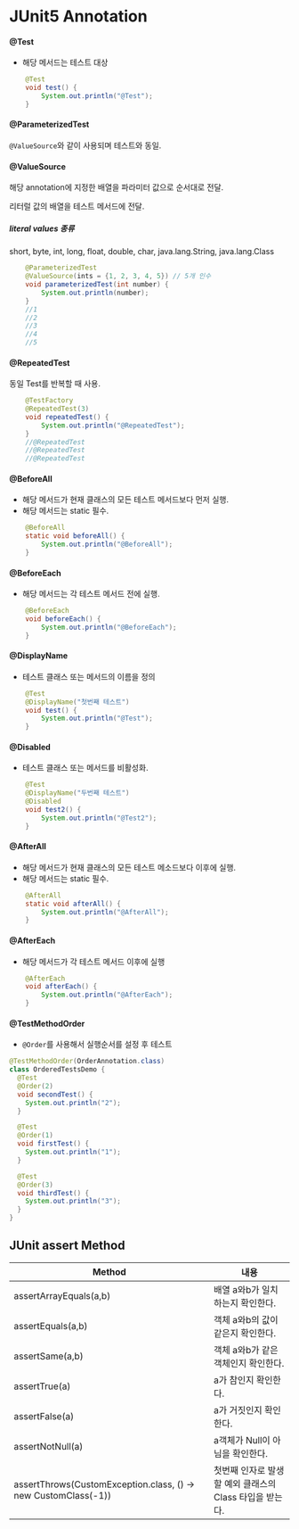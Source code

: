 # JUnit5 Annotation

#### @Test

* 해당 메서드는 테스트 대상

```java
	@Test
	void test() {
		System.out.println("@Test");
	}
```



#### @ParameterizedTest

`@ValueSource`와 같이 사용되며 테스트와 동일.

#### @ValueSource

해당 annotation에 지정한 배열을 파라미터 값으로 순서대로 전달.

리터럴 값의 배열을 테스트 메서드에 전달.

##### literal values 종류

short, byte, int, long, float, double, char, java.lang.String, java.lang.Class

```java
	@ParameterizedTest
	@ValueSource(ints = {1, 2, 3, 4, 5}) // 5개 인수
	void parameterizedTest(int number) {
		System.out.println(number);
	}
    //1
    //2
    //3
    //4
    //5
```



#### @RepeatedTest

동일 Test를 반복할 때 사용.

```java
	@TestFactory
	@RepeatedTest(3)
	void repeatedTest() {
		System.out.println("@RepeatedTest");
	}
	//@RepeatedTest
	//@RepeatedTest
	//@RepeatedTest
```



#### @BeforeAll

* 해당 메서드가 현재 클래스의 모든 테스트 메서드보다 먼저 실행.
* 해당 메서드는 static 필수.

```java
	@BeforeAll
	static void beforeAll() {
		System.out.println("@BeforeAll");
	}
```



#### @BeforeEach

* 해당 메서드는 각 테스트 메서드 전에 실행.

```java
	@BeforeEach
	void beforeEach() {
	    System.out.println("@BeforeEach");
	}
```



#### @DisplayName

* 테스트 클래스 또는 메서드의 이름을 정의

```java
	@Test
	@DisplayName("첫번째 테스트")
	void test() {
		System.out.println("@Test");
	}
```



#### @Disabled

* 테스트 클래스 또는 메서드를 비활성화.

```java
	@Test
	@DisplayName("두번째 테스트")
	@Disabled
	void test2() {
		System.out.println("@Test2");
	}
```



#### @AfterAll

* 해당 메서드가 현재 클래스의 모든 테스트 메소드보다 이후에 실행.
* 해당 메서드는 static 필수.

```java
	@AfterAll
	static void afterAll() {
		System.out.println("@AfterAll");
	}
```



#### @AfterEach

* 해당 메서드가 각 테스트 메서드 이후에 실행

```java
	@AfterEach
	void afterEach() {
		System.out.println("@AfterEach");
	}
```

#### @TestMethodOrder
* `@Order`를 사용해서 실행순서를 설정 후 테스트 
```java
@TestMethodOrder(OrderAnnotation.class)
class OrderedTestsDemo {
  @Test
  @Order(2)
  void secondTest() {
    System.out.println("2");
  }

  @Test
  @Order(1)
  void firstTest() {
    System.out.println("1");
  }

  @Test
  @Order(3)
  void thirdTest() {
    System.out.println("3");
  }
}
```


## JUnit assert Method

| Method                                                       | 내용                                                    |
| ------------------------------------------------------------ | ------------------------------------------------------- |
| assertArrayEquals(a,b)                                       | 배열 a와b가 일치하는지 확인한다.                        |
| assertEquals(a,b)                                            | 객체 a와b의 값이 같은지 확인한다.                       |
| assertSame(a,b)                                              | 객체 a와b가 같은 객체인지 확인한다.                     |
| assertTrue(a)                                                | a가 참인지 확인한다.                                    |
| assertFalse(a)                                               | a가 거짓인지 확인한다.                                  |
| assertNotNull(a)                                             | a객체가 Null이 아님을 확인한다.                         |
| assertThrows(CustomException.class, () -> new CustomClass(-1)) | 첫번째 인자로 발생할 예외 클래스의 Class 타입을 받는다. |

